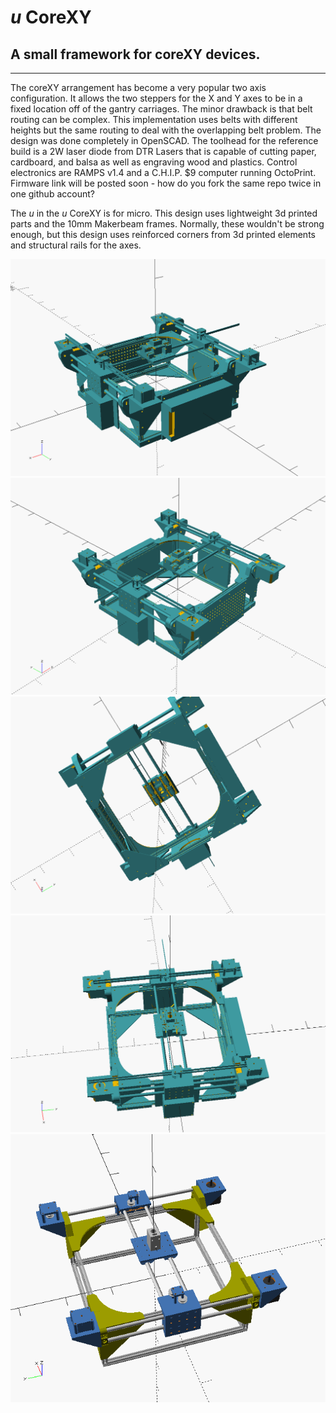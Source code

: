 # _u_ CoreXY
## A small framework for coreXY devices.
---

The coreXY arrangement has become a very popular two axis configuration.  It allows the two steppers for the X and Y axes to be in a fixed location off of the gantry carriages.  The minor drawback is that belt routing can be complex.  This implementation uses belts with different heights but the same routing to deal with the overlapping belt problem.  The design was done completely in OpenSCAD.  The toolhead for the reference build is a 2W laser diode from DTR Lasers that is capable of cutting paper, cardboard, and balsa as well as engraving wood and plastics.  Control electronics are RAMPS v1.4 and a C.H.I.P. $9 computer running OctoPrint.  Firmware link will be posted soon - how do you fork the same repo twice in one github account?

The _u_ in the _u_ CoreXY is for micro.  This design uses lightweight 3d printed parts and the 10mm Makerbeam frames.  Normally, these wouldn't be strong enough, but this design uses reinforced corners from 3d printed elements and structural rails for the axes.
 
 ![alt text](https://raw.githubusercontent.com/beckdac/uCoreXY/master/images/uCoreXY.1.png "Reference implementation")
 ![alt text](https://raw.githubusercontent.com/beckdac/uCoreXY/master/images/uCoreXY.2.png "Reference implementation")
 ![alt text](https://raw.githubusercontent.com/beckdac/uCoreXY/master/images/uCoreXY.3.png "Reference implementation")
 ![alt text](https://raw.githubusercontent.com/beckdac/uCoreXY/master/images/uCoreXY.4.png "Reference implementation")
 ![alt text](https://raw.githubusercontent.com/beckdac/uCoreXY/master/images/uCoreXY.png "Reference implementation")

